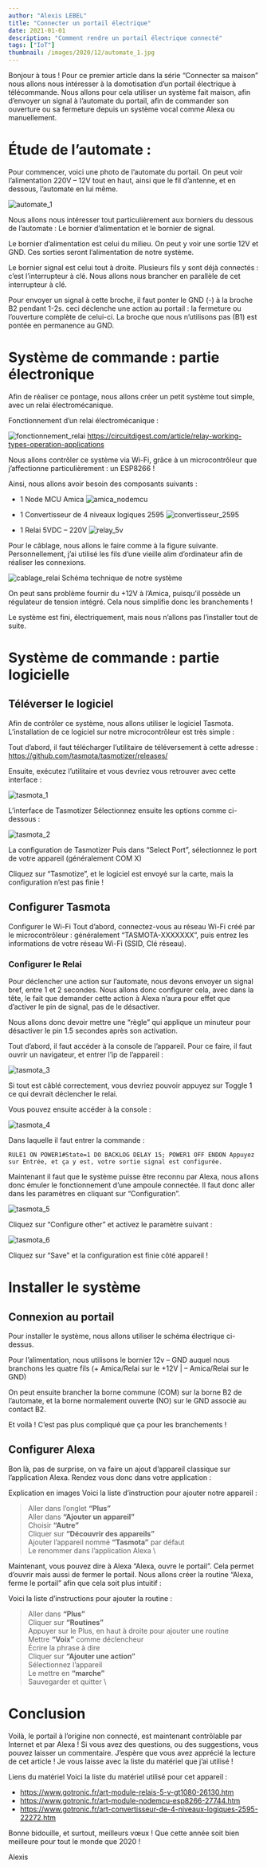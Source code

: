 ```yaml
---
author: "Alexis LEBEL"
title: "Connecter un portail électrique"
date: 2021-01-01
description: "Comment rendre un portail électrique connecté"
tags: ["IoT"]
thumbnail: /images/2020/12/automate_1.jpg
---
```


Bonjour à tous ! Pour ce premier article dans la série “Connecter sa maison” nous allons nous intéresser à la domotisation d’un portail électrique à télécommande. Nous allons pour cela utiliser un système fait maison, afin d’envoyer un signal à l’automate du portail, afin de commander son ouverture ou sa fermeture depuis un système vocal comme Alexa ou manuellement.

# Étude de l’automate :

Pour commencer, voici une photo de l’automate du portail. On peut voir l’alimentation 220V – 12V tout en haut, ainsi que le fil d’antenne, et en dessous, l’automate en lui même.

![automate_1](/images/2020/12/automate_1.jpg)

Nous allons nous intéresser tout particulièrement aux borniers du dessous de l’automate : Le bornier d’alimentation et le bornier de signal.

Le bornier d’alimentation est celui du milieu. On peut y voir une sortie 12V et GND. Ces sorties seront l’alimentation de notre système.

Le bornier signal est celui tout à droite. Plusieurs fils y sont déjà connectés : c’est l’interrupteur à clé. Nous allons nous brancher en parallèle de cet interrupteur à clé.

Pour envoyer un signal à cette broche, il faut ponter le GND (-) à la broche B2 pendant 1-2s. ceci déclenche une action au portail : la fermeture ou l’ouverture complète de celui-ci. La broche que nous n’utilisons pas (B1) est pontée en permanence au GND.

# Système de commande : partie électronique

Afin de réaliser ce pontage, nous allons créer un petit système tout simple, avec un relai électromécanique.

Fonctionnement d’un relai électromécanique :

![fonctionnement_relai](/images/2020/12/relay_principle.png)
https://circuitdigest.com/article/relay-working-types-operation-applications

Nous allons contrôler ce système via Wi-Fi, grâce à un microcontrôleur que j’affectionne particulièrement : un ESP8266 !

Ainsi, nous allons avoir besoin des composants suivants :

- 1 Node MCU Amica
![amica_nodemcu](/images/2020/12/amica_nodemcu.jpg)

- 1 Convertisseur de 4 niveaux logiques 2595
![convertisseur_2595](/images/2020/12/convertisseur_2595.jpg)

- 1 Relai 5VDC – 220V
![relay_5v](/images/2020/12/relay_5v.png)

Pour le câblage, nous allons le faire comme à la figure suivante. Personnellement, j’ai utilisé les fils d’une vieille alim d’ordinateur afin de réaliser les connexions.

![cablage_relai](/images/2020/12/cablage.png)
Schéma technique de notre système

On peut sans problème fournir du +12V à l’Amica, puisqu’il possède un régulateur de tension intégré. Cela nous simplifie donc les branchements !

Le système est fini, électriquement, mais nous n’allons pas l’installer tout de suite.

# Système de commande : partie logicielle
## Téléverser le logiciel

Afin de contrôler ce système, nous allons utiliser le logiciel Tasmota. L’installation de ce logiciel sur notre microcontrôleur est très simple :

Tout d’abord, il faut télécharger l’utilitaire de téléversement à cette adresse : https://github.com/tasmota/tasmotizer/releases/

Ensuite, exécutez l’utilitaire et vous devriez vous retrouver avec cette interface :

![tasmota_1](/images/2020/12/tasmota_1.png)

L’interface de Tasmotizer
Sélectionnez ensuite les options comme ci-dessous :

![tasmota_2](/images/2020/12/tasmota_2.png)

La configuration de Tasmotizer
Puis dans “Select Port”, sélectionnez le port de votre appareil (généralement COM X)

Cliquez sur “Tasmotize”, et le logiciel est envoyé sur la carte, mais la configuration n’est pas finie !

## Configurer Tasmota

Configurer le Wi-Fi
Tout d’abord, connectez-vous au réseau Wi-Fi créé par le microcontrôleur : généralement “TASMOTA-XXXXXXX”, puis entrez les informations de votre réseau Wi-Fi (SSID, Clé réseau).

### Configurer le Relai
Pour déclencher une action sur l’automate, nous devons envoyer un signal bref, entre 1 et 2 secondes. Nous allons donc configurer cela, avec dans la tête, le fait que demander cette action à Alexa n’aura pour effet que d’activer le pin de signal, pas de le désactiver.

Nous allons donc devoir mettre une “règle” qui applique un minuteur pour désactiver le pin 1.5 secondes après son activation.

Tout d’abord, il faut accéder à la console de l’appareil. Pour ce faire, il faut ouvrir un navigateur, et entrer l’ip de l’appareil :

![tasmota_3](/images/2020/12/tasmota_3.png)

Si tout est câblé correctement, vous devriez pouvoir appuyez sur Toggle 1 ce qui devrait déclencher le relai.

Vous pouvez ensuite accéder à la console :

![tasmota_4](/images/2020/12/tasmota_4.png)

Dans laquelle il faut entrer la commande :

`RULE1 ON POWER1#State=1 DO BACKLOG DELAY 15; POWER1 OFF ENDON
Appuyez sur Entrée, et ça y est, votre sortie signal est configurée.`

Maintenant il faut que le système puisse être reconnu par Alexa, nous allons donc émuler le fonctionnement d’une ampoule connectée. Il faut donc aller dans les paramètres en cliquant sur “Configuration”.

![tasmota_5](/images/2020/12/tasmota_5.png)

Cliquez sur “Configure other” et activez le paramètre suivant :

![tasmota_6](/images/2020/12/tasmota_6.png)

Cliquez sur “Save” et la configuration est finie côté appareil !

# Installer le système
## Connexion au portail

Pour installer le système, nous allons utiliser le schéma électrique ci-dessus.

Pour l’alimentation, nous utilisons le bornier 12v – GND auquel nous branchons les quatre fils (+ Amica/Relai sur le +12V | – Amica/Relai sur le GND)

On peut ensuite brancher la borne commune (COM) sur la borne B2 de l’automate, et la borne normalement ouverte (NO) sur le GND associé au contact B2.

Et voilà ! C’est pas plus compliqué que ça pour les branchements !

## Configurer Alexa
Bon là, pas de surprise, on va faire un ajout d’appareil classique sur l’application Alexa. Rendez vous donc dans votre application :

Explication en images
Voici la liste d’instruction pour ajouter notre appareil :

>Aller dans l’onglet **“Plus”** \
Aller dans **“Ajouter un appareil”** \
Choisir **“Autre”** \
Cliquer sur **“Découvrir des appareils”** \
Ajouter l’appareil nommé **“Tasmota”** par défaut \
Le renommer dans l’application Alexa \

Maintenant, vous pouvez dire à Alexa “Alexa, ouvre le portail”. Cela permet d’ouvrir mais aussi de fermer le portail. Nous allons créer la routine “Alexa, ferme le portail” afin que cela soit plus intuitif :

Voici la liste d’instructions pour ajouter la routine :

>Aller dans **“Plus”** \
Cliquer sur **“Routines”** \
Appuyer sur le Plus, en haut à droite pour ajouter une routine \
Mettre **“Voix”** comme déclencheur \
Écrire la phrase à dire \
Cliquer sur **“Ajouter une action”** \
Sélectionnez l’appareil \
Le mettre en **“marche”** \
Sauvegarder et quitter \

# Conclusion

Voilà, le portail à l’origine non connecté, est maintenant contrôlable par Internet et par Alexa ! Si vous avez des questions, ou des suggestions, vous pouvez laisser un commentaire. J’espère que vous avez apprécié la lecture de cet article ! Je vous laisse avec la liste du matériel que j’ai utilisé !

Liens du matériel
Voici la liste du matériel utilisé pour cet appareil :

- https://www.gotronic.fr/art-module-relais-5-v-gt1080-26130.htm
- https://www.gotronic.fr/art-module-nodemcu-esp8266-27744.htm
- https://www.gotronic.fr/art-convertisseur-de-4-niveaux-logiques-2595-22272.htm

Bonne bidouille, et surtout, meilleurs vœux ! Que cette année soit bien meilleure pour tout le monde que 2020 !

Alexis